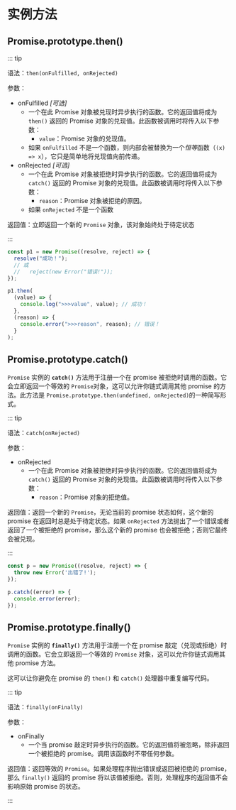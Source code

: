 # 实例方法
## Promise.prototype.then()

::: tip 

语法：`then(onFulfilled, onRejected)`

参数：

- onFulfilled *[可选]*
  - 一个在此 Promise 对象被兑现时异步执行的函数。它的返回值将成为 `then()` 返回的 Promise 对象的兑现值。此函数被调用时将传入以下参数：
    - `value`：Promise 对象的兑现值。
  - 如果 `onFulfilled` 不是一个函数，则内部会被替换为一个*恒等*函数（`(x) => x`），它只是简单地将兑现值向前传递。
- onRejected *[可选]*
  - 一个在此 Promise 对象被拒绝时异步执行的函数。它的返回值将成为 `catch()` 返回的 Promise 对象的兑现值。此函数被调用时将传入以下参数：
    - `reason`：Promise 对象被拒绝的原因。
  - 如果 `onRejected` 不是一个函数

返回值：立即返回一个新的 `Promise` 对象，该对象始终处于待定状态

:::

```js
const p1 = new Promise((resolve, reject) => {
  resolve("成功！");
  // 或
  //   reject(new Error("错误!"));
});

p1.then(
  (value) => {
    console.log(">>>value", value); // 成功！
  },
  (reason) => {
    console.error(">>>reason", reason); // 错误！
  }
);
```



## Promise.prototype.catch()

`Promise` 实例的 **`catch()`** 方法用于注册一个在 promise 被拒绝时调用的函数。它会立即返回一个等效的 `Promise`对象，这可以允许你链式调用其他 promise 的方法。此方法是 `Promise.prototype.then(undefined, onRejected)`的一种简写形式。

::: tip

语法：`catch(onRejected)`

参数：

- onRejected
  - 一个在此 Promise 对象被拒绝时异步执行的函数。它的返回值将成为 `catch()` 返回的 Promise 对象的兑现值。此函数被调用时将传入以下参数：
    - `reason`：Promise 对象的拒绝值。

返回值：返回一个新的 `Promise`，无论当前的 promise 状态如何，这个新的 promise 在返回时总是处于待定状态。如果 `onRejected` 方法抛出了一个错误或者返回了一个被拒绝的 promise，那么这个新的 promise 也会被拒绝；否则它最终会被兑现。

:::

```js
const p = new Promise((resolve, reject) => {
  throw new Error('出错了!');
});

p.catch((error) => {
  console.error(error);
});
```



## Promise.prototype.finally()

`Promise` 实例的 **`finally()`** 方法用于注册一个在 promise 敲定（兑现或拒绝）时调用的函数。它会立即返回一个等效的 `Promise` 对象，这可以允许你链式调用其他 promise 方法。

这可以让你避免在 promise 的 `then()` 和 `catch()` 处理器中重复编写代码。

::: tip

语法：`finally(onFinally)`

参数：

- onFinally
  - 一个当 promise 敲定时异步执行的函数。它的返回值将被忽略，除非返回一个被拒绝的 promise。调用该函数时不带任何参数。

返回值：返回等效的 `Promise`。如果处理程序抛出错误或返回被拒绝的 promise，那么 `finally()` 返回的 promise 将以该值被拒绝。否则，处理程序的返回值不会影响原始 promise 的状态。

:::